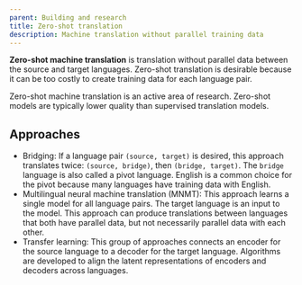 ```yaml
---
parent: Building and research
title: Zero-shot translation
description: Machine translation without parallel training data
---
```


**Zero-shot machine translation** is translation without parallel data between the source and target languages.
Zero-shot translation is desirable because it can be too costly to create training data for each language pair.

Zero-shot machine translation is an active area of research.
Zero-shot models are typically lower quality than supervised translation models.

## Approaches

- Bridging: If a language pair `(source, target)` is desired, this approach translates twice: `(source, bridge)`, then `(bridge, target)`. The `bridge` language is also called a pivot language. English is a common choice for the pivot because many languages have training data with English.
- Multilingual neural machine translation (MNMT): This approach learns a single model for all language pairs. The target language is an input to the model. This approach can produce translations between languages that both have parallel data, but not necessarily parallel data with each other. 
- Transfer learning: This group of approaches connects an encoder for the source language to a decoder for the target language. Algorithms are developed to align the latent representations of encoders and decoders across languages.

